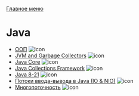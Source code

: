 [Главное меню](../README.md)

# Java

+ [ООП](oop.md) ![icon][done]
+ [JVM and Garbage Collectors](jvm.md) ![icon][done]
+ [Java Core](core.md) ![icon][done]
+ [Java Collections Framework](jcf.md) ![icon][done]
+ [Java 8-21](java8.md) ![icon][done]
+ [Потоки ввода-вывода в Java (IO & NIO)](io.md) ![icon][done]
+ [Многопоточность](concurrency.md) ![icon][done]

[done]:../done.png
